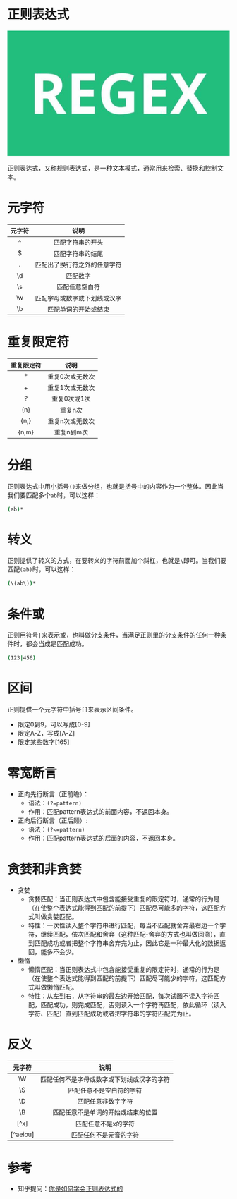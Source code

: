 # 正则表达式

![regex](regex.jpg)

正则表达式，又称规则表达式，是一种文本模式，通常用来检索、替换和控制文本。

# 元字符

| 元字符 | 说明 |
| :---: | :---: |
| ^ | 匹配字符串的开头 |
| $ | 匹配字符串的结尾 |
| . | 匹配出了换行符之外的任意字符 |
| \d | 匹配数字 |
| \s | 匹配任意空白符 |
| \w | 匹配字母或数字或下划线或汉字 |
| \b | 匹配单词的开始或结束 |

# 重复限定符

| 重复限定符 | 说明 |
| :---: | :---: |
| * | 重复0次或无数次 |
| + | 重复1次或无数次 |
| ? | 重复0次或1次 |
| {n} | 重复n次 |
| {n,} | 重复n次或无数次 |
| {n,m} | 重复n到m次 |

# 分组

正则表达式中用小括号`()`来做分组，也就是括号中的内容作为一个整体。因此当我们要匹配多个`ab`时，可以这样：

```sh
(ab)*
```

# 转义

正则提供了转义的方式，在要转义的字符前面加个斜杠，也就是`\`即可。当我们要匹配`(ab)`时，可以这样：

```sh
(\(ab\))*
```

# 条件或

正则用符号`|`来表示或，也叫做分支条件，当满足正则里的分支条件的任何一种条件时，都会当成是匹配成功。

```sh
(123|456)
```

# 区间

正则提供一个元字符中括号`[]`来表示区间条件。

- 限定0到9，可以写成[0-9]
- 限定A-Z，写成[A-Z]
- 限定某些数字[165]

# 零宽断言

- 正向先行断言（正前瞻）：
  - 语法：`(?=pattern)`
  - 作用：匹配pattern表达式的前面内容，不返回本身。
- 正向后行断言（正后顾）:
  - 语法：`(?<=pattern)`
  - 作用：匹配pattern表达式的后面的内容，不返回本身。

# 贪婪和非贪婪

- 贪婪
  - 贪婪匹配：当正则表达式中包含能接受重复的限定符时，通常的行为是（在使整个表达式能得到匹配的前提下）匹配尽可能多的字符，这匹配方式叫做贪婪匹配。
  - 特性：一次性读入整个字符串进行匹配，每当不匹配就舍弃最右边一个字符，继续匹配，依次匹配和舍弃（这种匹配-舍弃的方式也叫做回溯），直到匹配成功或者把整个字符串舍弃完为止，因此它是一种最大化的数据返回，能多不会少。
- 懒惰
  - 懒惰匹配：当正则表达式中包含能接受重复的限定符时，通常的行为是（在使整个表达式能得到匹配的前提下）匹配尽可能少的字符，这匹配方式叫做懒惰匹配。
  - 特性：从左到右，从字符串的最左边开始匹配，每次试图不读入字符匹配，匹配成功，则完成匹配，否则读入一个字符再匹配，依此循环（读入字符、匹配）直到匹配成功或者把字符串的字符匹配完为止。

# 反义

| 元字符 | 说明 |
| :---: | :---: |
| \W | 匹配任何不是字母或数字或下划线或汉字的字符 |
| \S | 匹配任意不是空白符的字符 |
| \D | 匹配任意非数字字符 |
| \B | 匹配任意不是单词的开始或结束的位置 |
| [^x] | 匹配任意不是x的字符 |
| [^aeiou] | 匹配任何不是元音的字符 |

# 参考

- 知乎提问：[你是如何学会正则表达式的](https://www.zhihu.com/question/48219401/answer/742444326)
